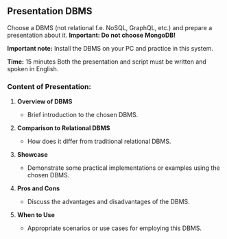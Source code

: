 

## Presentation DBMS

Choose a DBMS (not relational f.e. NoSQL, GraphQL, etc.) and prepare a presentation about it. **Important: Do not choose MongoDB!**

**Important note:** Install the DBMS on your PC and practice in this system.

**Time:** 15 minutes
 Both the presentation and script must be written and spoken in English.

### Content of Presentation:

1. **Overview of DBMS**
   - Brief introduction to the chosen DBMS.

2. **Comparison to Relational DBMS**
   - How does it differ from traditional relational DBMS.

3. **Showcase**
   - Demonstrate some practical implementations or examples using the chosen DBMS.

4. **Pros and Cons**
   - Discuss the advantages and disadvantages of the DBMS.

5. **When to Use**
   - Appropriate scenarios or use cases for employing this DBMS.

